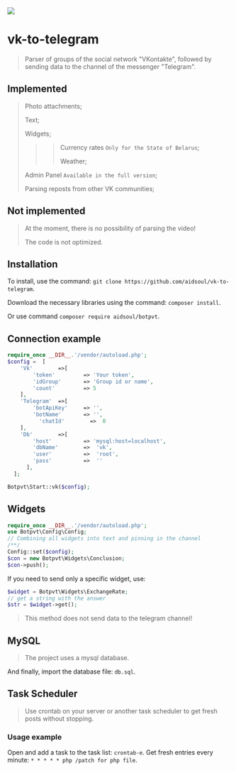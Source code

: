   <a href="https://github.com/aidsoul/vk-to-telegram/releases/latest" title="GitHub release">
   <img src="https://img.shields.io/github/v/release/aidsoul/vk-to-telegram">
  </a>

# vk-to-telegram 
>Parser of groups of the social network "VKontakte", followed by sending data to the channel of the messenger "Telegram".

## Implemented

>Photo attachments;
>
>Text;
>
>Widgets;
  >>>Currency rates `Only for the State of Belarus`;
  >>>
  >>>Weather;
>
>Admin Panel `Available in the full version`;
>
>Parsing reposts from other VK communities;

## Not implemented

>At the moment, there is no possibility of parsing the video!
>
>The code is not optimized.

## Installation

To install, use the command: `git clone https://github.com/aidsoul/vk-to-telegram`.

Download the necessary libraries using the command: `composer install`.

Or use command `composer require aidsoul/botpvt`.

## Connection example
```php
require_once __DIR__.'/vendor/autoload.php';
$config =  [
    'Vk'        =>[
   	    'token'         => 'Your token',
   	    'idGroup'       => 'Group id or name',
   	    'count'         => 5
    ],
    'Telegram'  =>[
      	'botApiKey'     => '',
      	'botName'       => '',
     	  'chatId'        =>  0
    ],
    'Db'        =>[
       	'host'          => 'mysql:host=localhost',
       	'dbName'        =>  'vk',
        'user'          =>  'root',
        'pass'          =>  ''
      ],
  ];

Botpvt\Start::vk($config);
```

## Widgets

```php 
require_once __DIR__.'/vendor/autoload.php';
use Botpvt\Config\Config;
// Combining all widgets into text and pinning in the channel
/**/
Config::set($config);
$con = new Botpvt\Widgets\Conclusion;
$con->push();
```
If you need to send only a specific widget, use:
```php
$widget = Botpvt\Widgets\ExchangeRate;
// get a string with the answer
$str = $widget->get();
```
>This method does not send data to the telegram channel!

## MySQL

>The project uses a mysql database.

And finally, import the database file: `db.sql`.


## Task Scheduler

>Use crontab on your server or another task scheduler to get fresh posts without stopping.

### Usage example

Open and add a task to the task list: `crontab-e`.
Get fresh entries every minute: `* * * * * php /patch for php file`.
